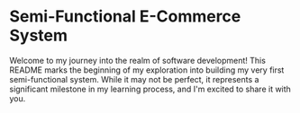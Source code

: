 # Semi-Functional E-Commerce System
Welcome to my journey into the realm of software development! This README marks the beginning of my exploration into building my very first semi-functional system. While it may not be perfect, it represents a significant milestone in my learning process, and I'm excited to share it with you.
